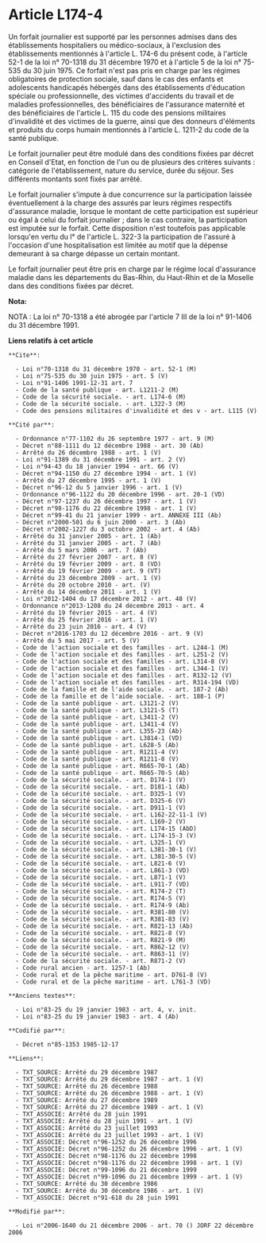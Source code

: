 # Article L174-4

Un forfait journalier est supporté par les personnes admises dans des établissements hospitaliers ou médico-sociaux, à
l'exclusion des établissements mentionnés à l'article L. 174-6 du présent code, à l'article 52-1 de la loi n° 70-1318 du 31
décembre 1970 et à l'article 5 de la loi n° 75-535 du 30 juin 1975. Ce forfait n'est pas pris en charge par les régimes
obligatoires de protection sociale, sauf dans le cas des enfants et adolescents handicapés hébergés dans des établissements
d'éducation spéciale ou professionnelle, des victimes d'accidents du travail et de maladies professionnelles, des
bénéficiaires de l'assurance maternité et des bénéficiaires de l'article L. 115 du code des pensions militaires d'invalidité
et des victimes de la guerre, ainsi que des donneurs d'éléments et produits du corps humain mentionnés à l'article L. 1211-2
du code de la santé publique.

Le forfait journalier peut être modulé dans des conditions fixées par décret en Conseil d'Etat, en fonction de l'un ou de
plusieurs des critères suivants : catégorie de l'établissement, nature du service, durée du séjour. Ses différents montants
sont fixés par arrêté.

Le forfait journalier s'impute à due concurrence sur la participation laissée éventuellement à la charge des assurés par
leurs régimes respectifs d'assurance maladie, lorsque le montant de cette participation est supérieur ou égal à celui du
forfait journalier ; dans le cas contraire, la participation est imputée sur le forfait. Cette disposition n'est toutefois
pas applicable lorsqu'en vertu du l° de l'article L. 322-3 la participation de l'assuré à l'occasion d'une hospitalisation
est limitée au motif que la dépense demeurant à sa charge dépasse un certain montant.

Le forfait journalier peut être pris en charge par le régime local d'assurance maladie dans les départements du Bas-Rhin, du
Haut-Rhin et de la Moselle dans des conditions fixées par décret.

**Nota:**

NOTA : La loi n° 70-1318 a été abrogée par l'article 7 III de la loi n° 91-1406 du 31 décembre 1991.

**Liens relatifs à cet article**

	**Cite**:

	  - Loi n°70-1318 du 31 décembre 1970 - art. 52-1 (M)
	  - Loi n°75-535 du 30 juin 1975 - art. 5 (V)
	  - Loi n°91-1406 1991-12-31 art. 7
	  - Code de la santé publique - art. L1211-2 (M)
	  - Code de la sécurité sociale. - art. L174-6 (M)
	  - Code de la sécurité sociale. - art. L322-3 (M)
	  - Code des pensions militaires d'invalidité et des v - art. L115 (V)

	**Cité par**:

	  - Ordonnance n°77-1102 du 26 septembre 1977 - art. 9 (M)
	  - Décret n°88-1111 du 12 décembre 1988 - art. 30 (Ab)
	  - Arrêté du 26 décembre 1988 - art. 1 (V)
	  - Loi n°91-1389 du 31 décembre 1991 - art. 2 (V)
	  - Loi n°94-43 du 18 janvier 1994 - art. 66 (V)
	  - Décret n°94-1150 du 27 décembre 1994 - art. 1 (V)
	  - Arrêté du 27 décembre 1995 - art. 1 (V)
	  - Décret n°96-12 du 5 janvier 1996 - art. 1 (V)
	  - Ordonnance n°96-1122 du 20 décembre 1996 - art. 20-1 (VD)
	  - Décret n°97-1237 du 26 décembre 1997 - art. 1 (V)
	  - Décret n°98-1176 du 22 décembre 1998 - art. 1 (V)
	  - Décret n°99-41 du 21 janvier 1999 - art. ANNEXE III (Ab)
	  - Décret n°2000-501 du 6 juin 2000 - art. 3 (Ab)
	  - Décret n°2002-1227 du 3 octobre 2002 - art. 4 (Ab)
	  - Arrêté du 31 janvier 2005 - art. 1 (Ab)
	  - Arrêté du 31 janvier 2005 - art. 7 (Ab)
	  - Arrêté du 5 mars 2006 - art. 7 (Ab)
	  - Arrêté du 27 février 2007 - art. 8 (V)
	  - Arrêté du 19 février 2009 - art. 8 (VD)
	  - Arrêté du 19 février 2009 - art. 9 (VT)
	  - Arrêté du 23 décembre 2009 - art. 1 (V)
	  - Arrêté du 20 octobre 2010 - art. (V)
	  - Arrêté du 14 décembre 2011 - art. 1 (V)
	  - Loi n°2012-1404 du 17 décembre 2012 - art. 48 (V)
	  - Ordonnance n°2013-1208 du 24 décembre 2013 - art. 4
	  - Arrêté du 19 février 2015 - art. 4 (V)
	  - Arrêté du 25 février 2016 - art. 1 (V)
	  - Arrêté du 23 juin 2016 - art. 4 (V)
	  - Décret n°2016-1703 du 12 décembre 2016 - art. 9 (V)
	  - Arrêté du 5 mai 2017 - art. 5 (V)
	  - Code de l'action sociale et des familles - art. L244-1 (M)
	  - Code de l'action sociale et des familles - art. L251-2 (V)
	  - Code de l'action sociale et des familles - art. L314-8 (V)
	  - Code de l'action sociale et des familles - art. L344-1 (V)
	  - Code de l'action sociale et des familles - art. R132-12 (V)
	  - Code de l'action sociale et des familles - art. R314-194 (VD)
	  - Code de la famille et de l'aide sociale. - art. 187-2 (Ab)
	  - Code de la famille et de l'aide sociale. - art. 188-1 (P)
	  - Code de la santé publique - art. L3121-2 (V)
	  - Code de la santé publique - art. L3121-5 (T)
	  - Code de la santé publique - art. L3411-2 (V)
	  - Code de la santé publique - art. L3411-4 (V)
	  - Code de la santé publique - art. L355-23 (Ab)
	  - Code de la santé publique - art. L3814-1 (VD)
	  - Code de la santé publique - art. L628-5 (Ab)
	  - Code de la santé publique - art. R1211-4 (V)
	  - Code de la santé publique - art. R1211-8 (V)
	  - Code de la santé publique - art. R665-70-1 (Ab)
	  - Code de la santé publique - art. R665-70-5 (Ab)
	  - Code de la sécurité sociale. - art. D174-1 (V)
	  - Code de la sécurité sociale. - art. D181-1 (Ab)
	  - Code de la sécurité sociale. - art. D325-1 (V)
	  - Code de la sécurité sociale. - art. D325-6 (V)
	  - Code de la sécurité sociale. - art. D911-1 (V)
	  - Code de la sécurité sociale. - art. L162-22-11-1 (V)
	  - Code de la sécurité sociale. - art. L169-2 (V)
	  - Code de la sécurité sociale. - art. L174-15 (AbD)
	  - Code de la sécurité sociale. - art. L174-15-3 (V)
	  - Code de la sécurité sociale. - art. L325-1 (V)
	  - Code de la sécurité sociale. - art. L381-30-1 (V)
	  - Code de la sécurité sociale. - art. L381-30-5 (V)
	  - Code de la sécurité sociale. - art. L821-6 (V)
	  - Code de la sécurité sociale. - art. L861-3 (VD)
	  - Code de la sécurité sociale. - art. L871-1 (V)
	  - Code de la sécurité sociale. - art. L911-7 (VD)
	  - Code de la sécurité sociale. - art. R174-2 (T)
	  - Code de la sécurité sociale. - art. R174-5 (V)
	  - Code de la sécurité sociale. - art. R174-9 (Ab)
	  - Code de la sécurité sociale. - art. R381-80 (V)
	  - Code de la sécurité sociale. - art. R381-83 (V)
	  - Code de la sécurité sociale. - art. R821-13 (Ab)
	  - Code de la sécurité sociale. - art. R821-8 (V)
	  - Code de la sécurité sociale. - art. R821-9 (M)
	  - Code de la sécurité sociale. - art. R862-12 (V)
	  - Code de la sécurité sociale. - art. R863-11 (V)
	  - Code de la sécurité sociale. - art. R871-2 (V)
	  - Code rural ancien - art. 1257-1 (Ab)
	  - Code rural et de la pêche maritime - art. D761-8 (V)
	  - Code rural et de la pêche maritime - art. L761-3 (VD)

	**Anciens textes**:

	  - Loi n°83-25 du 19 janvier 1983 - art. 4, v. init.
	  - Loi n°83-25 du 19 janvier 1983 - art. 4 (Ab)

	**Codifié par**:

	  - Décret n°85-1353 1985-12-17

	**Liens**:

	  - TXT_SOURCE: Arrêté du 29 décembre 1987
	  - TXT_SOURCE: Arrêté du 29 décembre 1987 - art. 1 (V)
	  - TXT_SOURCE: Arrêté du 26 décembre 1988
	  - TXT_SOURCE: Arrêté du 26 décembre 1988 - art. 1 (V)
	  - TXT_SOURCE: Arrêté du 27 décembre 1989
	  - TXT_SOURCE: Arrêté du 27 décembre 1989 - art. 1 (V)
	  - TXT_ASSOCIE: Arrêté du 28 juin 1991
	  - TXT_ASSOCIE: Arrêté du 28 juin 1991 - art. 1 (V)
	  - TXT_ASSOCIE: Arrêté du 23 juillet 1993
	  - TXT_ASSOCIE: Arrêté du 23 juillet 1993 - art. 1 (V)
	  - TXT_ASSOCIE: Décret n°96-1252 du 26 décembre 1996
	  - TXT_ASSOCIE: Décret n°96-1252 du 26 décembre 1996 - art. 1 (V)
	  - TXT_ASSOCIE: Décret n°98-1176 du 22 décembre 1998
	  - TXT_ASSOCIE: Décret n°98-1176 du 22 décembre 1998 - art. 1 (V)
	  - TXT_ASSOCIE: Décret n°99-1096 du 21 décembre 1999
	  - TXT_ASSOCIE: Décret n°99-1096 du 21 décembre 1999 - art. 1 (V)
	  - TXT_SOURCE: Arrêté du 30 décembre 1986
	  - TXT_SOURCE: Arrêté du 30 décembre 1986 - art. 1 (V)
	  - TXT_ASSOCIE: Décret n°91-618 du 28 juin 1991

	**Modifié par**:

	  - Loi n°2006-1640 du 21 décembre 2006 - art. 70 () JORF 22 décembre 2006
